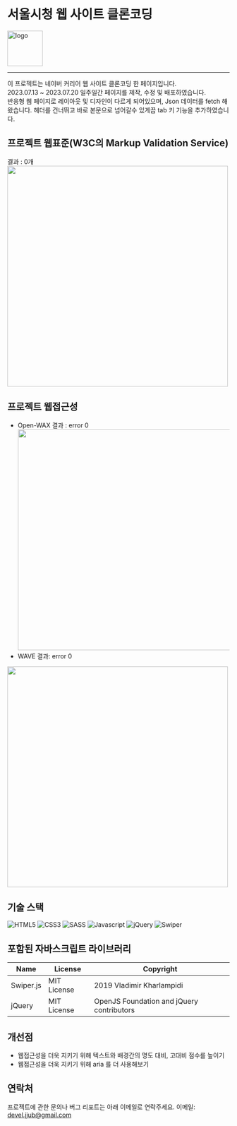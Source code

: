 # 서울시청 웹 사이트 클론코딩 

  <img alt="logo" src="https://github.com/jjub0217/beautiful.github.io/assets/62126380/4dbb4c5e-b23a-4dfe-84ca-30d6ed5113bc" width=80>


----
이 프로젝트는 네이버 커리어 웹 사이트 클론코딩 한 페이지입니다. <br>
2023.07.13 ~ 2023.07.20 일주일간 페이지를 제작, 수정 및 배포하였습니다. <br>
반응형 웹 페이지로 레이아웃 및 디자인이 다르게 되어있으며, Json 데이터를 fetch 해왔습니다.
헤더를 건너뛰고 바로 본문으로 넘어갈수 있게끔 tab 키 기능을 추가하였습니다.



## 프로젝트 웹표준(W3C의 Markup Validation Service)
결과 : 0개 <br>
<img src="https://github.com/jjub0217/beautiful.github.io/assets/62126380/38ed131c-d6c4-4c29-b239-8671e2e14e56" width=500> <br>

## 프로젝트 웹접근성
- Open-WAX 결과 : error 0
<img src="https://github.com/jjub0217/beautiful.github.io/assets/62126380/55b060fe-de64-4979-a252-22ceb0be6bc4" width=500> <br>
- WAVE 결과: error 0
<img src="https://github.com/jjub0217/beautiful.github.io/assets/62126380/b23d851c-6853-4359-af60-cf3900bcec81" width=500>


## 기술 스택
![HTML5](https://img.shields.io/badge/HTML5-FE642E?style=flat-square&logo=HTML5&logoColor=white)
![CSS3](https://img.shields.io/badge/CSS3-2E9AFE?style=flat-square&logo=CSS3&logoColor=white)
![SASS](https://img.shields.io/badge/Sass-cc6699?style=flat-square&logo=sass&logoColor=white)
![Javascript](https://img.shields.io/badge/Javascript-gray?style=flat-square&logo=Javascript&logoColor=f7df1e)
![jQuery](https://img.shields.io/badge/jQuery-0769ad?style=flat-square&logo=jQuery&logoColor=white)
![Swiper](https://img.shields.io/badge/Swiper-gray?style=flat-square&logo=Swiper&logoColor=0080FF)



## 포함된 자바스크립트 라이브러리
| Name      | License     | Copyright                                 |
| --------- | ----------- | ----------------------------------------- |
| Swiper.js | MIT License | 2019 Vladimir Kharlampidi                 |
| jQuery    | MIT License | OpenJS Foundation and jQuery contributors |


## 개선점
- 웹접근성을 더욱 지키기 위해 텍스트와 배경간의 명도 대비, 고대비 점수를 높이기
- 웹접근성을 더욱 지키기 위해 aria 를 더 사용해보기


## 연락처
프로젝트에 관한 문의나 버그 리포트는 아래 이메일로 연락주세요.
이메일: devel.jjub@gmail.com


